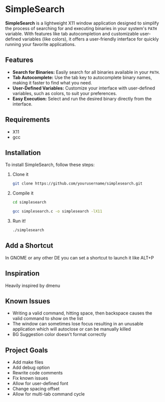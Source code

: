 # SimpleSearch

**SimpleSearch** is a lightweight X11 window application designed to simplify the process of searching for and executing binaries in your system's `PATH` variable. With features like tab autocompletion and customizable user-defined variables (like colors), it offers a user-friendly interface for quickly running your favorite applications.

## Features

- **Search for Binaries:** Easily search for all binaries available in your `PATH`.
- **Tab Autocomplete:** Use the tab key to autocomplete binary names, making it faster to find what you need.
- **User-Defined Variables:** Customize your interface with user-defined variables, such as colors, to suit your preferences.
- **Easy Execution:** Select and run the desired binary directly from the interface.

## Requirements

- X11
- gcc

## Installation

To install SimpleSearch, follow these steps:

1. Clone it
   ```bash
   git clone https://github.com/yourusername/simplesearch.git
   ```
2. Compile it
   ```bash
   cd simplesearch
   ```
   ```bash
   gcc simplesearch.c -o simplesearch -lX11
   ```
3. Run it!
   ```bash
   ./simplesearch
   ```
## Add a Shortcut

In GNOME or any other DE you can set a shortcut to launch it like ALT+P

## Inspiration

Heavily inspired by dmenu

## Known Issues

- Writing a valid command, hitting space, then backspace causes the valid command to show on the list
- The window can sometimes lose focus resulting in an unusable application which will autoclose or can be manually killed
- BG Suggestion color doesn't format correctly

## Project Goals
- Add make files
- Add debug option
- Rewrite code comments
- Fix known issues
- Allow for user-defined font
- Change spacing offset
- Allow for multi-tab command cycle